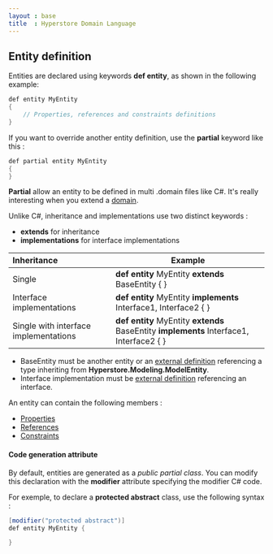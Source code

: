 ```yaml
---
layout : base
title  : Hyperstore Domain Language
---
```


## Entity definition

Entities are declared using keywords **def entity**, as shown in the following example:

```csharp
def entity MyEntity
{
	// Properties, references and constraints definitions
}
```

If you want to override another entity definition, use the **partial** keyword like this :

```csharp
def partial entity MyEntity
{
}
```

**Partial** allow an entity to be defined in multi .domain files like C#. It's really interesting when you extend a [domain](../Domain).

Unlike C#, inheritance and implementations use two distinct keywords :

* **extends** for inheritance
* **implementations** for interface implementations

| Inheritance | Example |
|:---------------------------------------- | ---- |
| Single| **def entity** MyEntity **extends** BaseEntity { } |
| Interface implementations | **def entity** MyEntity **implements** Interface1, Interface2 { } |
| Single with interface implementations | **def entity** MyEntity  **extends** BaseEntity **implements** Interface1, Interface2 { } |

- BaseEntity must be another entity or an [external definition](../Externals) referencing a type inheriting from **Hyperstore.Modeling.ModelEntity**.
- Interface implementation must be [external definition](../Externals) referencing an interface.

An entity can contain the following members :

* [Properties](../Properties)
* [References](../References)
* [Constraints](../Constraints)


#### Code generation attribute

By default, entities are generated as a *public partial class*. You can modify this declaration with the **modifier** attribute specifying the modifier C# code.

For exemple, to declare a **protected abstract** class, use the following syntax :

```csharp
[modifier("protected abstract")]
def entity MyEntity {

}
```

